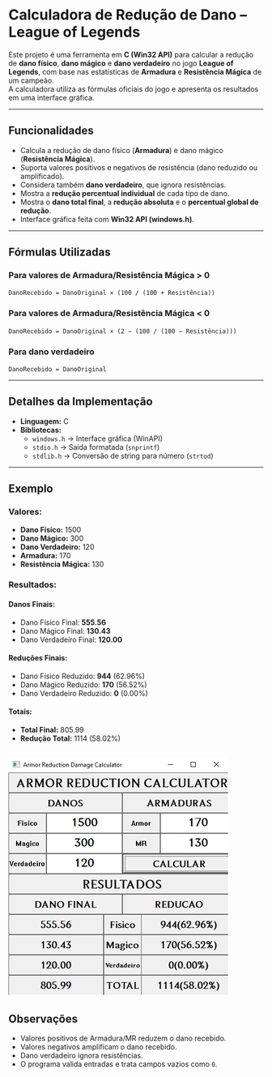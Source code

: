 
#  Calculadora de Redução de Dano – League of Legends

Este projeto é uma ferramenta em **C (Win32 API)** para calcular a redução de **dano físico**, **dano mágico** e **dano verdadeiro** no jogo **League of Legends**, com base nas estatísticas de **Armadura** e **Resistência Mágica** de um campeão.  
A calculadora utiliza as fórmulas oficiais do jogo e apresenta os resultados em uma interface gráfica.

---

##  Funcionalidades

- Calcula a redução de dano físico (**Armadura**) e dano mágico (**Resistência Mágica**).  
- Suporta valores positivos e negativos de resistência (dano reduzido ou amplificado).  
- Considera também **dano verdadeiro**, que ignora resistências.  
- Mostra a **redução percentual individual** de cada tipo de dano.  
- Mostra o **dano total final**, a **redução absoluta** e o **percentual global de redução**.  
- Interface gráfica feita com **Win32 API (windows.h)**.  

---

##  Fórmulas Utilizadas

### Para valores de Armadura/Resistência Mágica > 0

```
DanoRecebido = DanoOriginal × (100 / (100 + Resistência))
```

### Para valores de Armadura/Resistência Mágica < 0

```
DanoRecebido = DanoOriginal × (2 − (100 / (100 − Resistência)))
```

### Para dano verdadeiro

```
DanoRecebido = DanoOriginal
```

---

##  Detalhes da Implementação

- **Linguagem:** C  
- **Bibliotecas:**  
  - `windows.h` → Interface gráfica (WinAPI)  
  - `stdio.h` → Saída formatada (`snprintf`)  
  - `stdlib.h` → Conversão de string para número (`strtod`)  

---

## Exemplo

### Valores:
- **Dano Físico:** 1500  
- **Dano Mágico:** 300  
- **Dano Verdadeiro:** 120  
- **Armadura:** 170  
- **Resistência Mágica:** 130  

### Resultados:

#### Danos Finais:
- Dano Físico Final: **555.56**  
- Dano Mágico Final: **130.43** 
- Dano Verdadeiro Final: **120.00** 

#### Reduções Finais:

- Dano Físico Reduzido: **944** (62.96%)
- Dano Mágico Reduzido: **170** (56.52%)
- Dano Verdadeiro Reduzido: **0** (0.00%)

#### Totais:
- **Total Final:** 805.99  
- **Redução Total:** 1114 (58.02%)  


![Exemplo](assets/Exemple.png)
---

##  Observações

- Valores positivos de Armadura/MR reduzem o dano recebido.  
- Valores negativos amplificam o dano recebido.  
- Dano verdadeiro ignora resistências.  
- O programa valida entradas e trata campos vazios como `0`.  
